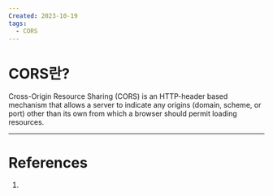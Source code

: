 ```yaml
---
Created: 2023-10-19
tags:
  - CORS
---
```

# CORS란?
Cross-Origin Resource Sharing (CORS) is an HTTP-header based mechanism that allows a server to indicate any origins (domain, scheme, or port) other than its own from which a browser should permit loading resources.


---
# References
1. 